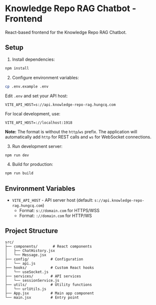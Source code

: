 # Knowledge Repo RAG Chatbot - Frontend

React-based frontend for the Knowledge Repo RAG Chatbot.

## Setup

1. Install dependencies:
```bash
npm install
```

2. Configure environment variables:
```bash
cp .env.example .env
```

Edit `.env` and set your API host:
```
VITE_API_HOST=s://api.knowledge-repo-rag.hungcq.com
```

For local development, use:
```
VITE_API_HOST=://localhost:1918
```

**Note:** The format is without the `http`/`ws` prefix. The application will automatically add `http` for REST calls and `ws` for WebSocket connections.

3. Run development server:
```bash
npm run dev
```

4. Build for production:
```bash
npm run build
```

## Environment Variables

- `VITE_API_HOST` - API server host (default: `s://api.knowledge-repo-rag.hungcq.com`)
  - Format: `s://domain.com` for HTTPS/WSS
  - Format: `://domain.com` for HTTP/WS

## Project Structure

```
src/
├── components/       # React components
│   ├── ChatHistory.jsx
│   └── Message.jsx
├── config/          # Configuration
│   └── api.js
├── hooks/           # Custom React hooks
│   └── useSocket.js
├── services/        # API services
│   └── sessionService.js
├── utils/           # Utility functions
│   └── urlUtils.js
├── App.jsx          # Main app component
└── main.jsx         # Entry point
```
